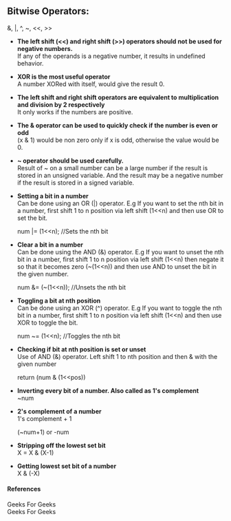 ## Bitwise Operators:

&, |, ^, ~, <<, >>

* <b>The left shift (<<) and right shift (>>) operators should not be used for negative numbers.</b><br>
   If any of the operands is a negative number, it results in undefined behavior.
   
* <b>XOR is the most useful operator</b><br>
   A number XORed with itself, would give the result 0.
   
* <b>The left shift and right shift operators are equivalent to multiplication and division by 2 respectively</b><br>
   It only works if the numbers are positive.
  
* <b>The & operator can be used to quickly check if the number is even or odd</b><br>
   (x & 1) would be non zero only if x is odd, otherwise the value would be 0.
   
* <b>~ operator should be used carefully.</b><br>
   Result of ~ on a small number can be a large number if the result is stored in an unsigned variable.
   And the result may be a negative number if the result is stored in a signed variable.

* <b>Setting a bit in a number</b><br>
  Can be done using an OR (|) operator.
  E.g If you want to set the nth bit in a number,
  first shift 1 to n position via left shift (1<<n) and then use OR to set the bit.
  
  num |= (1<<n); //Sets the nth bit
  
* <b>Clear a bit in a number</b><br>
  Can be done using the AND (&) operator.
  E.g If you want to unset the nth bit in a number,
  first shift 1 to n position via left shift (1<<n)
  then negate it so that it becomes zero (~(1<<n)) and then use AND to unset the bit 
  in the given number.
  
  num &= (~(1<<n)); //Unsets the nth bit
  
* <b>Toggling a bit at nth position</b><br>
  Can be done using an XOR (^) operator.
  E.g If you want to toggle the nth bit in a number,
  first shift 1 to n position via left shift (1<<n) and then use XOR to toggle the bit.
    
  num ~= (1<<n); //Toggles the nth bit
  
* <b>Checking if bit at nth position is set or unset</b><br>
  Use of AND (&) operator.
  Left shift 1 to nth position and then & with the given number
  
  return (num & (1<<pos))
  
* <b>Inverting every bit of a number. Also called as 1's complement</b><br>
  ~num
  

* <b>2's complement of a number</b><br>
  1's complement + 1
  
  (~num+1) or -num
  
* <b>Stripping off the lowest set bit</b><br>
  X = X & (X-1)
  
* <b>Getting lowest set bit of a number</b><br>
  X & (-X)
    




#### References

<a hef="https://www.geeksforgeeks.org/bitwise-operators-in-c-cpp/">Geeks For Geeks</a><br> 
<a hef="https://www.geeksforgeeks.org/bitwise-hacks-for-competitive-programming/">Geeks For Geeks</a> 
